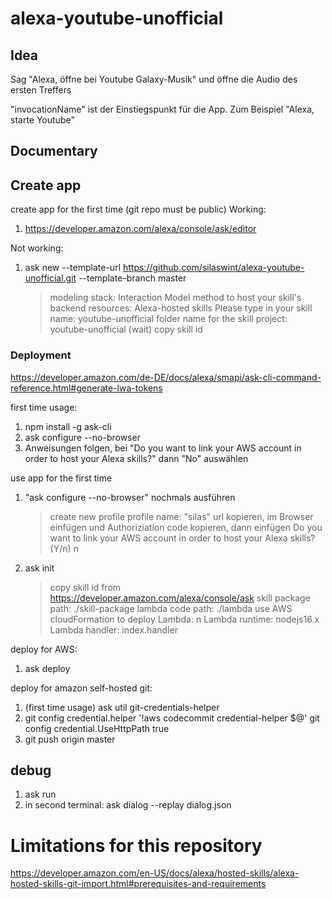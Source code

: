 # alexa-youtube-unofficial

## Idea

Sag "Alexa, öffne bei Youtube Galaxy-Musik" und öffne die Audio des ersten Treffers

"invocationName" ist der Einstiegspunkt für die App. Zum Beispiel "Alexa, starte Youtube"

## Documentary

## Create app
create app for the first time (git repo must be public)
Working:
1. https://developer.amazon.com/alexa/console/ask/editor

Not working:
1. ask new --template-url https://github.com/silaswint/alexa-youtube-unofficial.git --template-branch master
   > modeling stack: Interaction Model
   > method to host your skill's backend resources: Alexa-hosted skills
   > Please type in your skill name: youtube-unofficial
   > folder name for the skill project: youtube-unofficial
   > (wait)
   > copy skill id

### Deployment
https://developer.amazon.com/de-DE/docs/alexa/smapi/ask-cli-command-reference.html#generate-lwa-tokens

first time usage:
1. npm install -g ask-cli
2. ask configure --no-browser
3. Anweisungen folgen, bei "Do you want to link your AWS account in order to host your Alexa skills?" dann "No" auswählen

use app for the first time
1. "ask configure --no-browser" nochmals ausführen
   > create new profile
   > profile name: "silas"
   > url kopieren, im Browser einfügen und Authoriziation code kopieren, dann einfügen
   > Do you want to link your AWS account in order to host your Alexa skills? (Y/n) n
2. ask init
   > copy skill id from https://developer.amazon.com/alexa/console/ask
   > skill package path: ./skill-package
   > lambda code path: ./lambda
   > use AWS cloudFormation to deploy Lambda: n
   > Lambda runtime: nodejs16.x
   > Lambda handler: index.handler

deploy for AWS:
1. ask deploy

deploy for amazon self-hosted git:
1. (first time usage) ask util git-credentials-helper
2. git config credential.helper '!aws codecommit credential-helper $@'
   git config credential.UseHttpPath true
3. git push origin master

## debug
1. ask run
2. in second terminal: ask dialog --replay dialog.json

# Limitations for this repository

https://developer.amazon.com/en-US/docs/alexa/hosted-skills/alexa-hosted-skills-git-import.html#prerequisites-and-requirements